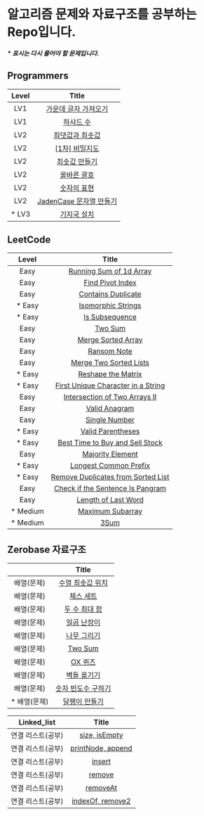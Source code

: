 # 알고리즘 문제와 자료구조를 공부하는 Repo입니다.

##### \* 표시는 다시 풀어야 할 문제입니다.

## Programmers

| Level  |                                                                                          Title                                                                                          |
| :----: | :-------------------------------------------------------------------------------------------------------------------------------------------------------------------------------------: |
|  LV1   | [가운데 글자 가져오기](https://github.com/Anjiwoong/Algorithm_TIL/blob/main/Programmers/LV1/%EA%B0%80%EC%9A%B4%EB%8D%B0%20%EA%B8%80%EC%9E%90%20%EA%B0%80%EC%A0%B8%EC%98%A4%EA%B8%B0.js) |
|  LV1   |                              [하샤드 수](https://github.com/Anjiwoong/Algorithm_TIL/blob/main/Programmers/LV1/%ED%95%98%EC%83%A4%EB%93%9C%20%EC%88%98.js)                               |
|  LV2   |                [최댓값과 최솟값](https://github.com/Anjiwoong/Algorithm/blob/main/Programmers/LV2/%EC%B5%9C%EB%8C%93%EA%B0%92%EA%B3%BC%20%EC%B5%9C%EC%86%9F%EA%B0%92.js)                |
|  LV2   |              [[1차] 비밀지도](https://github.com/Anjiwoong/Algorithm_data-structure/blob/main/Programmers/LV1/%5B1%EC%B0%A8%5D%20%EB%B9%84%EB%B0%80%EC%A7%80%EB%8F%84.js)               |
|  LV2   |                     [최솟값 만들기](https://github.com/Anjiwoong/Algorithm/blob/main/Programmers/LV2/%EC%B5%9C%EC%86%9F%EA%B0%92%20%EB%A7%8C%EB%93%A4%EA%B8%B0.js)                      |
|  LV2   |                           [올바른 괄호](https://github.com/Anjiwoong/Algorithm/blob/main/Programmers/LV2/%EC%98%AC%EB%B0%94%EB%A5%B8%20%EA%B4%84%ED%98%B8.js)                           |
|  LV2   |                           [숫자의 표현](https://github.com/Anjiwoong/Algorithm/blob/main/Programmers/LV2/%EC%88%AB%EC%9E%90%EC%9D%98%20%ED%91%9C%ED%98%84.js)                           |
|  LV2   |          [JadenCase 문자열 만들기](https://github.com/Anjiwoong/Algorithm/blob/main/Programmers/LV2/JadenCase%20%EB%AC%B8%EC%9E%90%EC%97%B4%20%EB%A7%8C%EB%93%A4%EA%B8%B0.js)           |
| \* LV3 |                           [기지국 설치](https://github.com/Anjiwoong/Algorithm/blob/main/Programmers/LV3/%EA%B8%B0%EC%A7%80%EA%B5%AD%20%EC%84%A4%EC%B9%98.js)                           |

## LeetCode

|   Level   |                                                                        Title                                                                         |
| :-------: | :--------------------------------------------------------------------------------------------------------------------------------------------------: |
|   Easy    |           [Running Sum of 1d Array](https://github.com/Anjiwoong/Algorithm_TIL/blob/main/LeetCode/Easy/Running%20Sum%20of%201d%20Array.js)           |
|   Easy    |                    [Find Pivot Index](https://github.com/Anjiwoong/Algorithm_TIL/blob/main/LeetCode/Easy/Find%20Pivot%20Index.js)                    |
|   Easy    |                   [Contains Duplicate](https://github.com/Anjiwoong/Algorithm_TIL/blob/main/LeetCode/Easy/Contains%20Duplicate.js)                   |
|  \* Easy  |                     [Isomorphic Strings](https://github.com/Anjiwoong/Algorithm/blob/main/LeetCode/Easy/Isomorphic%20Strings.js)                     |
|  \* Easy  |                         [Is Subsequence](https://github.com/Anjiwoong/Algorithm/blob/main/LeetCode/Easy/Is%20Subsequence.js)                         |
|   Easy    |                                [Two Sum](https://github.com/Anjiwoong/Algorithm/blob/main/LeetCode/Easy/Two%20Sum.js)                                |
|   Easy    |                    [Merge Sorted Array](https://github.com/Anjiwoong/Algorithm/blob/main/LeetCode/Easy/Merge%20Sorted%20Array.js)                    |
|   Easy    |                            [Ransom Note](https://github.com/Anjiwoong/Algorithm/blob/main/LeetCode/Easy/Ransom%20Note.js)                            |
|   Easy    |               [Merge Two Sorted Lists](https://github.com/Anjiwoong/Algorithm/blob/main/LeetCode/Easy/Merge%20Two%20Sorted%20Lists.js)               |
|  \* Easy  |                    [Reshape the Matrix](https://github.com/Anjiwoong/Algorithm/blob/main/LeetCode/Easy/Reshape%20the%20Matrix.js)                    |
|  \* Easy  | [First Unique Character in a String](https://github.com/Anjiwoong/Algorithm/blob/main/LeetCode/Easy/First%20Unique%20Character%20in%20a%20String.js) |
|   Easy    |       [Intersection of Two Arrays II](https://github.com/Anjiwoong/Algorithm/blob/main/LeetCode/Easy/Intersection%20of%20Two%20Arrays%20II.js)       |
|   Easy    |                          [Valid Anagram](https://github.com/Anjiwoong/Algorithm/blob/main/LeetCode/Easy/Valid%20Anagram.js)                          |
|   Easy    |                          [Single Number](https://github.com/Anjiwoong/Algorithm/blob/main/LeetCode/Easy/Single%20Number.js)                          |
|  \* Easy  |                      [Valid Parentheses](https://github.com/Anjiwoong/Algorithm/blob/main/LeetCode/Easy/Valid%20Parentheses.js)                      |
|  \* Easy  |   [Best Time to Buy and Sell Stock](https://github.com/Anjiwoong/Algorithm/blob/main/LeetCode/Easy/Best%20Time%20to%20Buy%20and%20Sell%20Stock.js)   |
|   Easy    |                       [Majority Element](https://github.com/Anjiwoong/Algorithm/blob/main/LeetCode/Easy/Majority%20Element.js)                       |
|  \* Easy  |                 [Longest Common Prefix](https://github.com/Anjiwoong/Algorithm/blob/main/LeetCode/Easy/Longest%20Common%20Prefix.js)                 |
|  \* Easy  |  [Remove Duplicates from Sorted List](https://github.com/Anjiwoong/Algorithm/blob/main/LeetCode/Easy/Remove%20Duplicates%20from%20Sorted%20List.js)  |
|   Easy    |   [Check if the Sentence Is Pangram](https://github.com/Anjiwoong/Algorithm/blob/main/LeetCode/Easy/Check%20if%20the%20Sentence%20Is%20Pangram.js)   |
|   Easy    |                  [Length of Last Word](https://github.com/Anjiwoong/Algorithm/blob/main/LeetCode/Easy/Length%20of%20Last%20Word.js)                  |
| \* Medium |                    [Maximum Subarray](https://github.com/Anjiwoong/Algorithm_TIL/blob/main/LeetCode/Medium/Maximum%20Subarray.js)                    |
| \* Medium |                                   [3Sum](https://github.com/Anjiwoong/Algorithm/blob/main/LeetCode/Medium/3Sum.js)                                   |

## Zerobase 자료구조

|               |                                                                                        Title                                                                                         |
| :-----------: | :----------------------------------------------------------------------------------------------------------------------------------------------------------------------------------: |
|  배열(문제)   |      [수열 최솟값 위치](https://github.com/Anjiwoong/Algorithm/blob/main/Zerobase/%EB%B0%B0%EC%97%B4/%EC%88%98%EC%97%B4%20%EC%B5%9C%EC%86%9F%EA%B0%92%20%EC%9C%84%EC%B9%98.js)       |
|  배열(문제)   |                         [체스 세트](https://github.com/Anjiwoong/Algorithm/blob/main/Zerobase/%EB%B0%B0%EC%97%B4/%EC%B2%B4%EC%8A%A4%20%EC%84%B8%ED%8A%B8.js)                         |
|  배열(문제)   |               [두 수 최대 합](https://github.com/Anjiwoong/Algorithm/blob/main/Zerobase/%EB%B0%B0%EC%97%B4/%EB%91%90%20%EC%88%98%20%EC%B5%9C%EB%8C%80%20%ED%95%A9.js)                |
|  배열(문제)   |                   [일곱 난장이](https://github.com/Anjiwoong/Algorithm/blob/main/Zerobase/%EB%B0%B0%EC%97%B4/%EC%9D%BC%EA%B3%B1%20%EB%82%9C%EC%9E%A5%EC%9D%B4.js)                    |
|  배열(문제)   |                   [나무 그리기](https://github.com/Anjiwoong/Algorithm/blob/main/Zerobase/%EB%B0%B0%EC%97%B4/%EB%82%98%EB%AC%B4%20%EA%B7%B8%EB%A6%AC%EA%B8%B0.js)                    |
|  배열(문제)   |                                         [Two Sum](https://github.com/Anjiwoong/Algorithm/blob/main/Zerobase/%EB%B0%B0%EC%97%B4/Two%20Sum.js)                                         |
|  배열(문제)   |                                  [OX 퀴즈](https://github.com/Anjiwoong/Algorithm/blob/main/Zerobase/%EB%B0%B0%EC%97%B4/OX%20%ED%80%B4%EC%A6%88.js)                                  |
|  배열(문제)   |                   [벽돌 옮기기](https://github.com/Anjiwoong/Algorithm/blob/main/Zerobase/%EB%B0%B0%EC%97%B4/%EB%B2%BD%EB%8F%8C%20%EC%98%AE%EA%B8%B0%EA%B8%B0.js)                    |
|  배열(문제)   | [숫자 빈도수 구하기](https://github.com/Anjiwoong/Algorithm/blob/main/Zerobase/%EB%B0%B0%EC%97%B4/%EC%88%AB%EC%9E%90%20%EB%B9%88%EB%8F%84%EC%88%98%20%EA%B5%AC%ED%95%98%EA%B8%B0.js) |
| \* 배열(문제) |              [달팽이 만들기](https://github.com/Anjiwoong/Algorithm/blob/main/Zerobase/%EB%B0%B0%EC%97%B4/%EB%8B%AC%ED%8C%BD%EC%9D%B4%20%EB%A7%8C%EB%93%A4%EA%B8%B0.js)              |

|    Linked_list    |                                                                                           Title                                                                                            |
| :---------------: | :----------------------------------------------------------------------------------------------------------------------------------------------------------------------------------------: |
| 연결 리스트(공부) |     [size, isEmpty](https://github.com/Anjiwoong/Algorithm_data-structure/blob/main/Zerobase/%EC%97%B0%EA%B2%B0%20%EB%A6%AC%EC%8A%A4%ED%8A%B8/%EC%97%B0%EC%8A%B5/size%2C%20isEmpty.js)     |
| 연결 리스트(공부) | [printNode, append](https://github.com/Anjiwoong/Algorithm_data-structure/blob/main/Zerobase/%EC%97%B0%EA%B2%B0%20%EB%A6%AC%EC%8A%A4%ED%8A%B8/%EC%97%B0%EC%8A%B5/printNode%2C%20append.js) |
| 연결 리스트(공부) |              [insert](https://github.com/Anjiwoong/Algorithm_data-structure/blob/main/Zerobase/%EC%97%B0%EA%B2%B0%20%EB%A6%AC%EC%8A%A4%ED%8A%B8/%EC%97%B0%EC%8A%B5/insert.js)              |
| 연결 리스트(공부) |              [remove](https://github.com/Anjiwoong/Algorithm_data-structure/blob/main/Zerobase/%EC%97%B0%EA%B2%B0%20%EB%A6%AC%EC%8A%A4%ED%8A%B8/%EC%97%B0%EC%8A%B5/remove.js)              |
| 연결 리스트(공부) |            [removeAt](https://github.com/Anjiwoong/Algorithm_data-structure/blob/main/Zerobase/%EC%97%B0%EA%B2%B0%20%EB%A6%AC%EC%8A%A4%ED%8A%B8/%EC%97%B0%EC%8A%B5/removeAt.js)            |
| 연결 리스트(공부) |  [indexOf, remove2](https://github.com/Anjiwoong/Algorithm_data-structure/blob/main/Zerobase/%EC%97%B0%EA%B2%B0%20%EB%A6%AC%EC%8A%A4%ED%8A%B8/%EC%97%B0%EC%8A%B5/indexOf%2C%20remove2.js)  |
